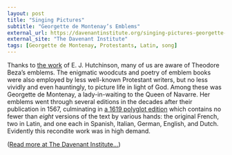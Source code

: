 ```yaml
---
layout: post
title: "Singing Pictures"
subtitle: "Georgette de Montenay’s Emblems"
external_url: https://davenantinstitute.org/singing-pictures-georgette-de-montenays-emblems/
external_site: "The Davenant Institute"
tags: [Georgette de Montenay, Protestants, Latin, song]
---
```


Thanks to [the work](https://www.academia.edu/33849970/Written_Monuments_Bezas_Icones_as_Testament_to_and_Program_for_Reformist_Humanism) of E. J. Hutchinson, many of us are aware of Theodore Beza’s emblems. The enigmatic woodcuts and poetry of emblem books were also employed by less well-known Protestant writers, but no less vividly and even hauntingly, to picture life in light of God. Among these was Georgette de Montenay, a lady-in-waiting to the Queen of Navarre. Her emblems went through several editions in the decades after their publication in 1567, culminating in [a 1619 polyglot edition](https://archive.org/details/monumentaemblema00mont/page/34) which contains no fewer than *eight* versions of the text by various hands: the original French, two in Latin, and one each in Spanish, Italian, German, English, and Dutch. Evidently this recondite work was in high demand.

([Read more at The Davenant Institute…](page.external_url))